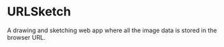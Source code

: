 # URLSketch
 A drawing and sketching web app where all the image data is stored in the browser URL.
